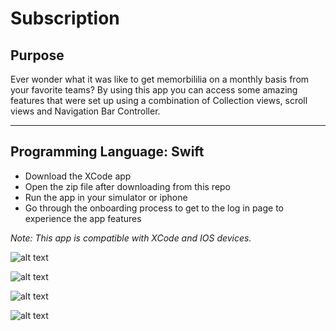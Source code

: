 # Subscription

## Purpose

Ever wonder what it was like to get memorbililia on a monthly basis from your favorite teams? By using this app you can access some amazing features that were set up using a combination of Collection views, scroll views and Navigation Bar Controller.

---
Programming Language: Swift
---

- Download the XCode app
- Open the zip file after downloading from this repo
- Run the app in your simulator or iphone
- Go through the onboarding process to get to the log in page to experience the app features

*Note: This app is compatible with XCode and IOS devices.*

![alt text](https://github.com/bsimps01/Subscription/blob/master/Onboarding.png)

![alt text](https://github.com/bsimps01/Subscription/blob/master/Login.png)

![alt text](https://github.com/bsimps01/Subscription/blob/master/Main%20Page.png)

![alt text](https://github.com/bsimps01/Subscription/blob/master/Profile.png)